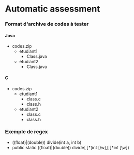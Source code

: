 # Automatic assessment
### Format d'archive de codes à tester
#### Java
* codes.zip
  * etudiant1
    * Class.java
  * etudiant2
    * Class.java

#### C
* codes.zip
  * etudiant1
    * class.c
    * class.h
  * etudiant2
    * class.c
    * class.h

### Exemple de regex
* ((float)|(double)) divide(int a, int b)
* public static ((float)|(double)) divide[ ]*\(int [\w],[ ]*int [\w]\)